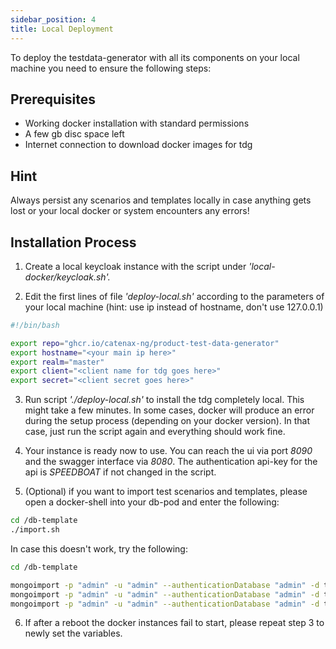 ```yaml
---
sidebar_position: 4
title: Local Deployment
---
```


To deploy the testdata-generator with all its components on your local machine you need to ensure the following steps:

## Prerequisites

* Working docker installation with standard permissions
* A few gb disc space left
* Internet connection to download docker images for tdg

## Hint
Always persist any scenarios and templates locally in case anything gets lost or your local docker or system encounters any errors!

## Installation Process

1. Create a local keycloak instance with the script under *'local-docker/keycloak.sh'.*

2. Edit the first lines of file *'deploy-local.sh'* according to the parameters of your local machine (hint: use ip instead of hostname, don't use 127.0.0.1)
```bash
#!/bin/bash

export repo="ghcr.io/catenax-ng/product-test-data-generator"
export hostname="<your main ip here>"
export realm="master"
export client="<client name for tdg goes here>"
export secret="<client secret goes here>"
```

3. Run script *'./deploy-local.sh'* to install the tdg completely local.
This might take a few minutes.
In some cases, docker will produce an error during the setup process (depending on your docker version). In that case, just run the script again and everything should work fine.

4. Your instance is ready now to use. You can reach the ui via port *8090* and the swagger interface via *8080*. The authentication api-key for the api is *SPEEDBOAT* if not changed in the script.

5. (Optional) if you want to import test scenarios and templates, please open a docker-shell into your db-pod and enter the following:
```bash
cd /db-template
./import.sh
```
In case this doesn't work, try the following:
```bash
cd /db-template

mongoimport -p "admin" -u "admin" --authenticationDatabase "admin" -d tdg --collection test_data_scenario --file /db-template/test_data_scenario.json
mongoimport -p "admin" -u "admin" --authenticationDatabase "admin" -d tdg --collection test_data_template --file /db-template/test_data_template.json
mongoimport -p "admin" -u "admin" --authenticationDatabase "admin" -d tdg --collection test_meta_model    --file /db-template/test_meta_model.json
```

6. If after a reboot the docker instances fail to start, please repeat step 3 to newly set the variables.